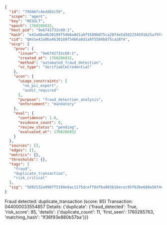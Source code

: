 ```json
{
  "id": "79d46fc4edd02c59",
  "scope": "agent",
  "key": "RESULT",
  "epoch": 1760286032,
  "host_pid": "9e6742732c60:1",
  "hash": "e43a0ba4b30189f5466a8d1a9f5589b075ca28f4e5d582254591625af9fcd053",
  "cid": "QmV1e43a0ba4b30189f5466a8d1a9f5589b075ca28f4",
  "aicp": {
    "prov": {
      "issuer": "9e6742732c60:1",
      "created_at": 1760286032,
      "method": "automated_fraud_detection",
      "vc_type": "VerifiableCredential"
    },
    "ucon": {
      "usage_constraints": [
        "no_pii_export",
        "audit_required"
      ],
      "purpose": "fraud_detection_analysis",
      "enforcement": "mandatory"
    },
    "eval": {
      "confidence": 1.0,
      "evidence_count": 0,
      "review_status": "pending",
      "evaluated_at": 1760286032
    }
  },
  "sources": [],
  "edges": [],
  "metrics": {},
  "thresholds": {},
  "tags": [
    "fraud",
    "duplicate_transaction",
    "risk_critical"
  ],
  "sig": "5092532a9907f5198e8ac1175dceff6df6a803b16ecec95f63be688a56f4e62b"
}
```

Fraud detected: duplicate_transaction (score: 85)
Transaction: 044000033554857
Details: {'duplicate': {'fraud_detected': True, 'risk_score': 85, 'details': {'duplicate_count': 11, 'first_seen': 1760285763, 'matching_hash': '1f36f93e880b57ba'}}}